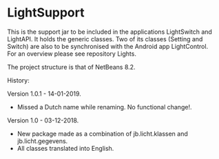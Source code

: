 # LightSupport

This is the support jar to be included in the applications LightSwitch and LightAPI. It holds the generic classes. Two of its classes (Setting and Switch) are also to be synchronised with the Android app LightControl.<br />
For an overview please see repository Lights.

The project structure is that of NetBeans 8.2.

History:

Version 1.0.1 - 14-01-2019.<br />
  -   Missed a Dutch name while renaming. No functional change!.<br />

Version 1.0 - 03-12-2018.<br />
  -   New package made as a combination of jb.licht.klassen and jb.licht.gegevens.<br />
  -   All classes translated into English.<br />
